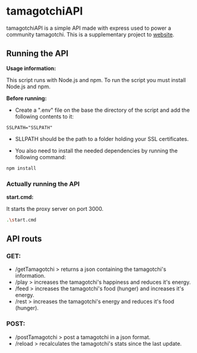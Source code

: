 # tamagotchiAPI

tamagotchiAPI is a simple API made with express used to power a community tamagotchi. This is a supplementary project to [website](https://github.com/psikoo/website).

## Running the API

**Usage information:**

This script runs with Node.js and npm. To run the script you must install Node.js and npm.

**Before running:**

- Create a ".env" file on the base the directory of the script and add the following contents to it:
``` env
SSLPATH="SSLPATH"
```
- SLLPATH should be the path to a folder holding your SSL certificates.

- You also need to install the needed dependencies by running the following command:

```bash
npm install
```

### Actually running the API

**start.cmd:**

It starts the proxy server on port 3000.
```bash
.\start.cmd
```

## API routs

### GET:
- /getTamagotchi > returns a json containing the tamagotchi's information.
- /play > increases the tamagotchi's happiness and reduces it's energy.
- /feed > increases the tamagotchi's food (hunger) and increases it's energy.
- /rest > increases the tamagotchi's energy and reduces it's food (hunger).

### POST:
- /postTamagotchi > post a tamagotchi in a json format.
- /reload > recalculates the tamagotchi's stats since the last update.
